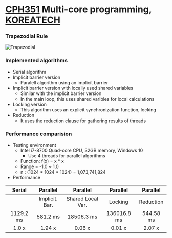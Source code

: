 # [CPH351](http://hpc.koreatech.ac.kr/course_mp.html) Multi-core programming, [KOREATECH](https://www.koreatech.ac.kr/)

### Trapezodial Rule

![Trapezodial](CPH351/OpenMP_Trapezoidal/Trape.png)

### Implemented algorithms

- Serial algorithm
- Implicit barrier version
    - Paralell algorithm using an implicit barrier
- Implicit barrier version with locally used shared variables
    - Similar with the implicit barrier version
    - In the main loop, this uses shared varibles for local calculations
- Locking version
    - This algorithm uses an explicit synchronization function, locking
- Reduction
    - It uses the reduction clause for gathering results of threads

### Performance comparision

- Testing environment
    - Intel i7-8700 Quad-core CPU, 32GB memory, Windows 10
        - Use 4 threads for parallel algorithms
    - Function: f(x) = x * x
    - Range = -1.0 ~ 1.0
    - n : (1024 * 1024 * 1024) = 1,073,741,824
- Performance

|  Serial   |    Parallel    |     Parallel      |  Parallel   | Parallel  
|:---------:|:--------------:|:-----------------:|:-----------:|:---------:|
|           | Implicit. Bar. | Shared Local Var. |   Locking   | Reduction |
| 1129.2 ms |    581.2 ms    |    18506.3 ms     | 136016.8 ms | 544.58 ms |
|   1.0 x   |     1.94 x     |      0.06 x       |   0.01 x    |  2.07 x   |